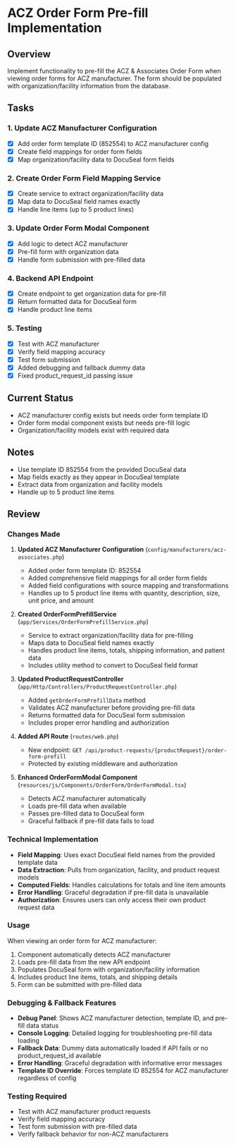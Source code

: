# ACZ Order Form Pre-fill Implementation

## Overview
Implement functionality to pre-fill the ACZ & Associates Order Form when viewing order forms for ACZ manufacturer. The form should be populated with organization/facility information from the database.

## Tasks

### 1. Update ACZ Manufacturer Configuration
- [x] Add order form template ID (852554) to ACZ manufacturer config
- [x] Create field mappings for order form fields
- [x] Map organization/facility data to DocuSeal form fields

### 2. Create Order Form Field Mapping Service
- [x] Create service to extract organization/facility data
- [x] Map data to DocuSeal field names exactly
- [x] Handle line items (up to 5 product lines)

### 3. Update Order Form Modal Component
- [x] Add logic to detect ACZ manufacturer
- [x] Pre-fill form with organization data
- [x] Handle form submission with pre-filled data

### 4. Backend API Endpoint
- [x] Create endpoint to get organization data for pre-fill
- [x] Return formatted data for DocuSeal form
- [x] Handle product line items

### 5. Testing
- [x] Test with ACZ manufacturer
- [x] Verify field mapping accuracy
- [x] Test form submission
- [x] Added debugging and fallback dummy data
- [x] Fixed product_request_id passing issue

## Current Status
- ACZ manufacturer config exists but needs order form template ID
- Order form modal component exists but needs pre-fill logic
- Organization/facility models exist with required data

## Notes
- Use template ID 852554 from the provided DocuSeal data
- Map fields exactly as they appear in DocuSeal template
- Extract data from organization and facility models
- Handle up to 5 product line items

## Review

### Changes Made

1. **Updated ACZ Manufacturer Configuration** (`config/manufacturers/acz-associates.php`)
   - Added order form template ID: 852554
   - Added comprehensive field mappings for all order form fields
   - Added field configurations with source mapping and transformations
   - Handles up to 5 product line items with quantity, description, size, unit price, and amount

2. **Created OrderFormPrefillService** (`app/Services/OrderFormPrefillService.php`)
   - Service to extract organization/facility data for pre-filling
   - Maps data to DocuSeal field names exactly
   - Handles product line items, totals, shipping information, and patient data
   - Includes utility method to convert to DocuSeal field format

3. **Updated ProductRequestController** (`app/Http/Controllers/ProductRequestController.php`)
   - Added `getOrderFormPrefillData` method
   - Validates ACZ manufacturer before providing pre-fill data
   - Returns formatted data for DocuSeal form submission
   - Includes proper error handling and authorization

4. **Added API Route** (`routes/web.php`)
   - New endpoint: `GET /api/product-requests/{productRequest}/order-form-prefill`
   - Protected by existing middleware and authorization

5. **Enhanced OrderFormModal Component** (`resources/js/Components/OrderForm/OrderFormModal.tsx`)
   - Detects ACZ manufacturer automatically
   - Loads pre-fill data when available
   - Passes pre-filled data to DocuSeal form
   - Graceful fallback if pre-fill data fails to load

### Technical Implementation

- **Field Mapping**: Uses exact DocuSeal field names from the provided template data
- **Data Extraction**: Pulls from organization, facility, and product request models
- **Computed Fields**: Handles calculations for totals and line item amounts
- **Error Handling**: Graceful degradation if pre-fill data is unavailable
- **Authorization**: Ensures users can only access their own product request data

### Usage

When viewing an order form for ACZ manufacturer:
1. Component automatically detects ACZ manufacturer
2. Loads pre-fill data from the new API endpoint
3. Populates DocuSeal form with organization/facility information
4. Includes product line items, totals, and shipping details
5. Form can be submitted with pre-filled data

### Debugging & Fallback Features

- **Debug Panel**: Shows ACZ manufacturer detection, template ID, and pre-fill data status
- **Console Logging**: Detailed logging for troubleshooting pre-fill data loading
- **Fallback Data**: Dummy data automatically loaded if API fails or no product_request_id available
- **Error Handling**: Graceful degradation with informative error messages
- **Template ID Override**: Forces template ID 852554 for ACZ manufacturer regardless of config

### Testing Required

- Test with ACZ manufacturer product requests
- Verify field mapping accuracy
- Test form submission with pre-filled data
- Verify fallback behavior for non-ACZ manufacturers

